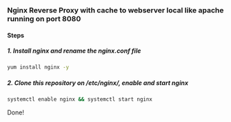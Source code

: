 ### Nginx Reverse Proxy with cache to webserver local like apache running on port 8080

#### Steps

##### 1. Install nginx and rename the nginx.conf file

```sh
yum install nginx -y
```

##### 2. Clone this repository on /etc/nginx/, enable and start nginx

```sh
systemctl enable nginx && systemctl start nginx
```

Done!
